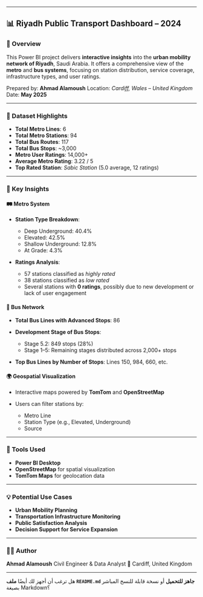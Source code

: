 
---

## 📊 Riyadh Public Transport Dashboard – 2024

### 📌 Overview

This Power BI project delivers **interactive insights** into the **urban mobility network of Riyadh**, Saudi Arabia. It offers a comprehensive view of the **metro** and **bus systems**, focusing on station distribution, service coverage, infrastructure types, and user ratings.

Prepared by: **Ahmad Alamoush**
Location: *Cardiff, Wales – United Kingdom*
Date: **May 2025**

---

### 📁 Dataset Highlights

* **Total Metro Lines**: 6
* **Total Metro Stations**: 94
* **Total Bus Routes**: 117
* **Total Bus Stops**: \~3,000
* **Metro User Ratings**: 14,000+
* **Average Metro Rating**: 3.22 / 5
* **Top Rated Station**: *Sabic Station* (5.0 average, 12 ratings)

---

### 📌 Key Insights

#### 🛤️ **Metro System**

* **Station Type Breakdown**:

  * Deep Underground: 40.4%
  * Elevated: 42.5%
  * Shallow Underground: 12.8%
  * At Grade: 4.3%
* **Ratings Analysis**:

  * 57 stations classified as *highly rated*
  * 38 stations classified as *low rated*
  * Several stations with **0 ratings**, possibly due to new development or lack of user engagement

#### 🚌 **Bus Network**

* **Total Bus Lines with Advanced Stops**: 86
* **Development Stage of Bus Stops**:

  * Stage 5.2: 849 stops (28%)
  * Stage 1–5: Remaining stages distributed across 2,000+ stops
* **Top Bus Lines by Number of Stops**: Lines 150, 984, 660, etc.

#### 🌍 **Geospatial Visualization**

* Interactive maps powered by **TomTom** and **OpenStreetMap**
* Users can filter stations by:

  * Metro Line
  * Station Type (e.g., Elevated, Underground)
  * Source

---

### 🧰 Tools Used

* **Power BI Desktop**
* **OpenStreetMap** for spatial visualization
* **TomTom Maps** for geolocation data

---

### 💡 Potential Use Cases

* **Urban Mobility Planning**
* **Transportation Infrastructure Monitoring**
* **Public Satisfaction Analysis**
* **Decision Support for Service Expansion**

---

### 🧑‍💻 Author

**Ahmad Alamoush**
Civil Engineer & Data Analyst
📍 Cardiff, United Kingdom

---

هل ترغب أن أجهز لك أيضًا **ملف `README.md` جاهز للتحميل** أو نسخة قابلة للنسخ المباشر بصيغة Markdown؟
